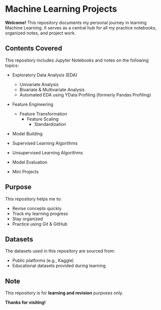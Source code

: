 # Machine Learning Projects

**Welcome!** This repository documents my personal journey in learning Machine Learning. It serves as a central hub for all my practice notebooks, organized notes, and project work.

##  Contents Covered

This repository includes Jupyter Notebooks and notes on the following topics:

- Exploratory Data Analysis (EDA)
  - Univariate Analysis  
  - Bivariate & Multivariate Analysis  
  - Automated EDA using YData Profiling (formerly Pandas Profiling)

- Feature Engineering
  - Feature Transformation  
    - Feature Scaling  
      - Standardization  

- Model Building  
- Supervised Learning Algorithms  
- Unsupervised Learning Algorithms  
- Model Evaluation  
- Mini Projects

## Purpose

This repository helps me to:
- Revise concepts quickly  
- Track my learning progress  
- Stay organized  
- Practice using Git & GitHub  

##  Datasets

The datasets used in this repository are sourced from:
- Public platforms (e.g., Kaggle)
- Educational datasets provided during learning

##  Note

This repository is for **learning and revision** purposes only.

**Thanks for visiting!**
